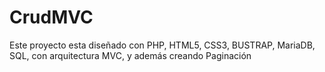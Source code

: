 # CrudMVC
Este proyecto esta diseñado con PHP, HTML5, CSS3, BUSTRAP, MariaDB, SQL, con arquitectura MVC, y además creando Paginación
